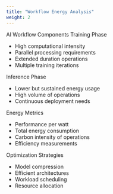 ```yaml
---
title: "Workflow Energy Analysis"
weight: 2
---
```

AI Workflow Components
Training Phase

* High computational intensity
* Parallel processing requirements
* Extended duration operations
* Multiple training iterations

Inference Phase

* Lower but sustained energy usage
* High volume of operations
* Continuous deployment needs

Energy Metrics

* Performance per watt
* Total energy consumption
* Carbon intensity of operations
* Efficiency measurements

Optimization Strategies

* Model compression
* Efficient architectures
* Workload scheduling
* Resource allocation
